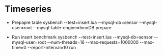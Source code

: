 Timeseries
================

* Prepapre table
sysbench --test=insert.lua --mysql-db=sensor --mysql-user=root --mysql-table-engine=InnoDB prepare

* Run insert benchmark
sysbench --test=insert.lua --mysql-db=sensor --mysql-user=root --num-threads=16 --max-requests=1000000 --max-time=0 --report-interval=10 run 
